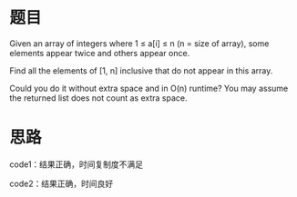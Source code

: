 题目
===
Given an array of integers where 1 ≤ a[i] ≤ n (n = size of array), some elements appear twice and others appear once.

Find all the elements of [1, n] inclusive that do not appear in this array.

Could you do it without extra space and in O(n) runtime? You may assume the returned list does not count as extra space.

思路
=====
code1：结果正确，时间复制度不满足

code2：结果正确，时间良好
